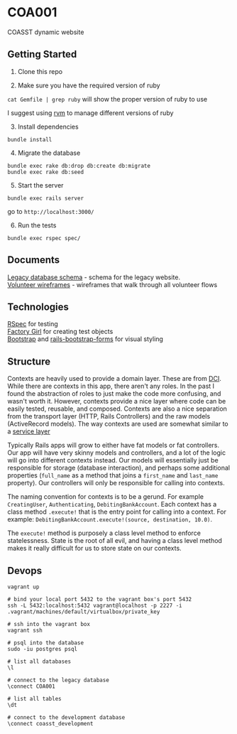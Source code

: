 # COA001
COASST dynamic website

## Getting Started

1. Clone this repo

2. Make sure you have the required version of ruby

`cat Gemfile | grep ruby` will show the proper version of ruby to use

I suggest using [rvm][6] to manage different versions of ruby

3. Install dependencies

`bundle install`

4. Migrate the database

```
bundle exec rake db:drop db:create db:migrate
bundle exec rake db:seed
```

5. Start the server

```
bundle exec rails server
```

go to `http://localhost:3000/`

6. Run the tests

```
bundle exec rspec spec/
```

## Documents

[Legacy database schema][4] - schema for the legacy website.  
[Volunteer wireframes][5] - wireframes that walk through all volunteer flows

## Technologies

[RSpec][0] for testing  
[Factory Girl][3] for creating test objects  
[Bootstrap][1] and [rails-bootstrap-forms][2] for visual styling  

## Structure

Contexts are heavily used to provide a domain layer.  These are from [DCI][7].  While there are contexts in this app, there aren't any roles.  In the past I found the abstraction of roles to just make the code more confusing, and wasn't worth it.  However, contexts provide a nice layer where code can be easily tested, reusable, and composed.  Contexts are also a nice separation from the transport layer (HTTP, Rails Controllers) and the raw models (ActiveRecord models). The way contexts are used are somewhat similar to a [service layer][8]

Typically Rails apps will grow to either have fat models or fat controllers.  Our app will have very skinny models and controllers, and a lot of the logic will go into different contexts instead.  Our models will essentially just be responsible for storage (database interaction), and perhaps some additional properties (`full_name` as a method that joins a `first_name` and `last_name` property).  Our controllers will only be responsible for calling into contexts.

The naming convention for contexts is to be a gerund.  For example `CreatingUser`, `Authenticating`, `DebitingBankAccount`.  Each context has a class method `.execute!` that is the entry point for calling into a context.  For example: `DebitingBankAccount.execute!(source, destination, 10.0)`.

The `execute!` method is purposely a class level method to enforce statelessness.  State is the root of all evil, and having a class level method makes it really difficult for us to store state on our contexts.

## Devops

```
vagrant up

# bind your local port 5432 to the vagrant box's port 5432
ssh -L 5432:localhost:5432 vagrant@localhost -p 2227 -i .vagrant/machines/default/virtualbox/private_key

# ssh into the vagrant box
vagrant ssh

# psql into the database
sudo -iu postgres psql

# list all databases
\l

# connect to the legacy database
\connect COA001

# list all tables
\dt

# connect to the development database
\connect coasst_development
```

[0]: https://github.com/rspec/rspec-rails
[1]: http://getbootstrap.com/
[2]: https://github.com/bootstrap-ruby/rails-bootstrap-forms
[3]: https://github.com/thoughtbot/factory_girl

[4]: https://www.lucidchart.com/documents/edit/e8981e93-15e4-4bc4-880d-1a0b307d0ad4/0
[5]: https://www.lucidchart.com/documents/edit/98ab6ed2-909a-4b9b-b524-3cb97d32b2ea/0

[6]: https://rvm.io/
[7]: http://www.wikiwand.com/en/Data,_context_and_interaction
[8]: https://blog.engineyard.com/2014/keeping-your-rails-controllers-dry-with-services
